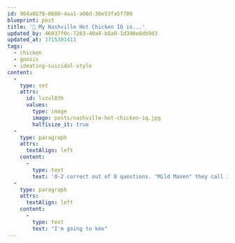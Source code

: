 ```yaml
---
id: 964a0b78-8688-4aa1-a00d-36e53fa5f780
blueprint: post
title: '🍗 My Nashville Hot Chicken IQ is...'
updated_by: 46037f0c-7263-40a9-b8a0-1d390e6db9d3
updated_at: 1715301411
tags:
  - chicken
  - gnosis
  - ideating-suicidal-style
content:
  -
    type: set
    attrs:
      id: lvzxl03h
      values:
        type: image
        image: posts/nashville-hot-chicken-iq.jpg
        halfisize_it: true
  -
    type: paragraph
    attrs:
      textAlign: left
    content:
      -
        type: text
        text: '0-2 correct out of 8 questions. "Mild Maven" they call it.'
  -
    type: paragraph
    attrs:
      textAlign: left
    content:
      -
        type: text
        text: "I'm going to kms"
---
```

